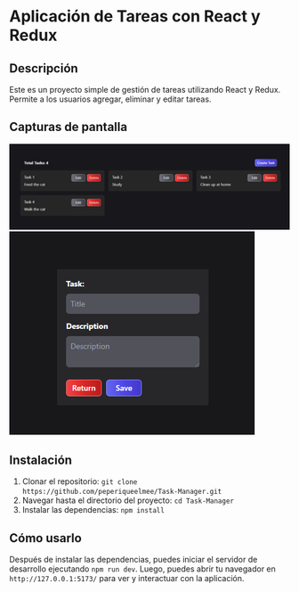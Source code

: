 # Aplicación de Tareas con React y Redux

## Descripción

Este es un proyecto simple de gestión de tareas utilizando React y Redux. Permite a los usuarios agregar, eliminar y editar tareas.

## Capturas de pantalla

![Index](./src/assets/SS_Index.png)
![Form](./src/assets/SS_Form.png)

## Instalación

1. Clonar el repositorio: `git clone https://github.com/peperiqueelmee/Task-Manager.git`
2. Navegar hasta el directorio del proyecto: `cd Task-Manager`
3. Instalar las dependencias: `npm install`

## Cómo usarlo

Después de instalar las dependencias, puedes iniciar el servidor de desarrollo ejecutando `npm run dev`. Luego, puedes abrir tu navegador en `http://127.0.0.1:5173/` para ver y interactuar con la aplicación.
